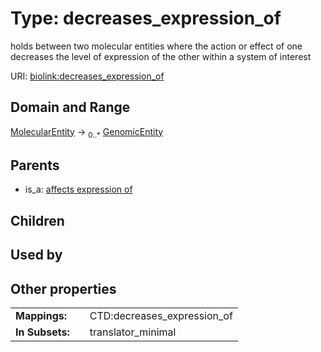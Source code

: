 
# Type: decreases_expression_of


holds between two molecular entities where the action or effect of one decreases the level of expression of the other within a system of interest

URI: [biolink:decreases_expression_of](https://w3id.org/biolink/vocab/decreases_expression_of)


## Domain and Range

[MolecularEntity](MolecularEntity.md) ->  <sub>0..*</sub> [GenomicEntity](GenomicEntity.md)

## Parents

 *  is_a: [affects expression of](affects_expression_of.md)

## Children


## Used by


## Other properties

|  |  |  |
| --- | --- | --- |
| **Mappings:** | | CTD:decreases_expression_of |
| **In Subsets:** | | translator_minimal |

